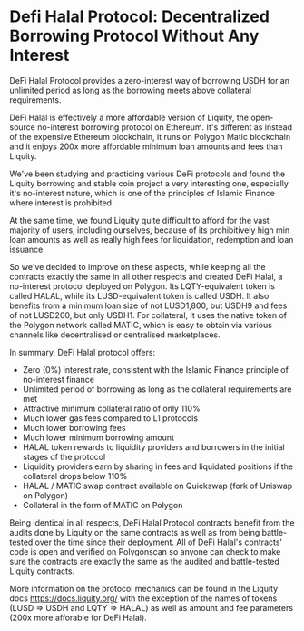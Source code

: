 # Defi Halal Protocol: Decentralized Borrowing Protocol Without Any Interest

DeFi Halal Protocol provides a zero-interest way of borrowing USDH for an unlimited period as long as the borrowing meets above collateral requirements. 

DeFi Halal is effectively a more affordable version of Liquity, the open-source no-interest borrowing protocol on Ethereum. It's different as instead of the expensive Ethereum blockchain, it runs on Polygon Matic blockchain and it enjoys 200x more affordable minimum loan amounts and fees than Liquity. 

We've been studying and practicing various DeFi protocols and found the Liquity borrowing and stable coin project a very interesting one, especially it's no-interest nature, which is one of the principles of Islamic Finance where interest is prohibited.

At the same time, we found Liquity quite difficult to afford for the vast majority of users, including ourselves, because of its prohibitively high min loan amounts as well as really high fees for liquidation, redemption and loan issuance.

So we've decided to improve on these aspects, while keeping all the contracts exactly the same in all other respects and created DeFi Halal, a no-interest protocol deployed on Polygon. Its LQTY-equivalent token is called HALAL, while its LUSD-equivalent token is called USDH. It also benefits from a minimum loan size of not LUSD1,800, but USDH9 and fees of not LUSD200, but only USDH1. For collateral, It uses the native token of the Polygon network called MATIC, which is easy to obtain via various channels like decentralised or centralised marketplaces.


In summary, DeFi Halal protocol offers:

- Zero (0%) interest rate, consistent with the Islamic Finance principle of no-interest finance
- Unlimited period of borrowing as long as the collateral requirements are met
- Attractive minimum collateral ratio of only 110%
- Much lower gas fees compared to L1 protocols
- Much lower borrowing fees
- Much lower minimum borrowing amount
- HALAL token rewards to liquidity providers and borrowers in the initial stages of the protocol
- Liquidity providers earn by sharing in fees and liquidated positions if the collateral drops below 110%
- HALAL / MATIC swap contract available on Quickswap (fork of Uniswap on Polygon)
- Collateral in the form of MATIC on Polygon

Being identical in all respects, DeFi Halal Protocol contracts benefit from the audits done by Liquity on the same contracts as well as from being battle-tested over the time since their deployment. All of DeFi Halal's contracts' code is open and verified on Polygonscan so anyone can check to make sure the contracts are exactly the same as the audited and battle-tested Liquity contracts.

More information on the protocol mechanics can be found in the Liquity docs https://docs.liquity.org/ with the exception of the names of tokens (LUSD => USDH and LQTY => HALAL) as well as amount and fee parameters (200x more afforable for DeFi Halal).

